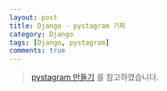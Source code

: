 ```yaml
---
layout: post
title: Django - pystagram 기획
category: Django
tags: [Django, pystagram]
comments: true
---
```

<!----------------- 탬플릿
## forEach
### 설명
[MDN]()
### 문법
```javascript

```
### 예시
```javascript

```
------------------->

> [pystagram 만들기](https://blog.hannal.com/2014/8/start_with_django_webframework_01/) 를 참고하였습니다.
